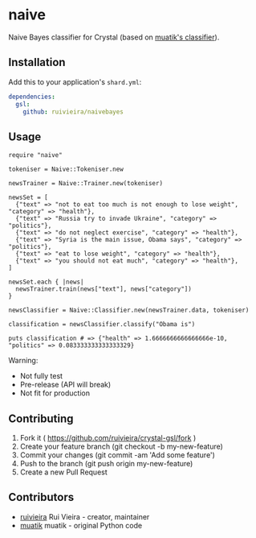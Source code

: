 # naive

Naive Bayes classifier for Crystal (based on [muatik's classifier](https://github.com/muatik/naive-bayes-classifier)).

## Installation


Add this to your application's `shard.yml`:

```yaml
dependencies:
  gsl:
    github: ruivieira/naivebayes
```


## Usage


```crystal
require "naive"

tokeniser = Naive::Tokeniser.new

newsTrainer = Naive::Trainer.new(tokeniser)

newsSet = [
  {"text" => "not to eat too much is not enough to lose weight", "category" => "health"},
  {"text" => "Russia try to invade Ukraine", "category" => "politics"},
  {"text" => "do not neglect exercise", "category" => "health"},
  {"text" => "Syria is the main issue, Obama says", "category" => "politics"},
  {"text" => "eat to lose weight", "category" => "health"},
  {"text" => "you should not eat much", "category" => "health"},
]

newsSet.each { |news|
  newsTrainer.train(news["text"], news["category"])
}

newsClassifier = Naive::Classifier.new(newsTrainer.data, tokeniser)

classification = newsClassifier.classify("Obama is")

puts classification # => {"health" => 1.6666666666666666e-10, "politics" => 0.083333333333333329}
```

Warning:

- Not fully test
- Pre-release (API will break)
- Not fit for production



## Contributing

1. Fork it ( https://github.com/ruivieira/crystal-gsl/fork )
2. Create your feature branch (git checkout -b my-new-feature)
3. Commit your changes (git commit -am 'Add some feature')
4. Push to the branch (git push origin my-new-feature)
5. Create a new Pull Request

## Contributors

- [ruivieira](https://github.com/ruivieira) Rui Vieira - creator, maintainer
- [muatik](https://github.com/muatik) muatik - original Python code